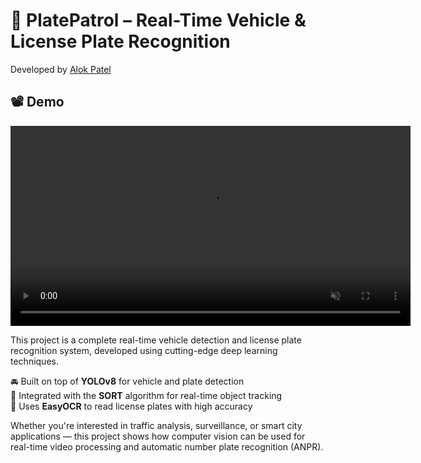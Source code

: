 # 🚗 PlatePatrol – Real-Time Vehicle & License Plate Recognition  
Developed by [Alok Patel](https://github.com/alok2608)
## 📽 Demo

<video src="demo.mp4" width="640" controls muted loop>
  Your browser does not support the video tag.
</video>


This project is a complete real-time vehicle detection and license plate recognition system, developed using cutting-edge deep learning techniques.

🚘 Built on top of **YOLOv8** for vehicle and plate detection  
🔁 Integrated with the **SORT** algorithm for real-time object tracking  
🔡 Uses **EasyOCR** to read license plates with high accuracy

Whether you're interested in traffic analysis, surveillance, or smart city applications — this project shows how computer vision can be used for real-time video processing and automatic number plate recognition (ANPR).

